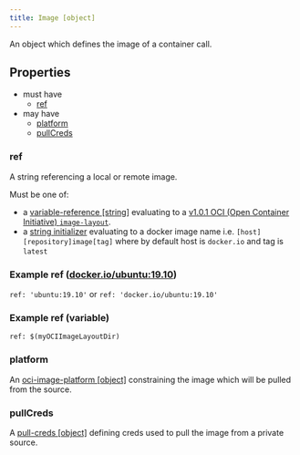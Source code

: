 ```yaml
---
title: Image [object]
---
```


An object which defines the image of a container call.

## Properties
- must have
  - [ref](#ref)
- may have
  - [platform](#platform)
  - [pullCreds](#pullcreds)

### ref
A string referencing a local or remote image.

Must be one of:
- a [variable-reference [string]](../../variable-reference.md) evaluating to a [v1.0.1 OCI (Open Container Initiative) `image-layout`](https://github.com/opencontainers/image-spec/blob/v1.0.1/image-layout.md).
- a [string initializer](../../../../types/string.md#initialization) evaluating to a docker image name i.e. `[host][repository]image[tag]` where by default host is `docker.io` and tag is `latest`

### Example ref ([docker.io/ubuntu:19.10](https://hub.docker.com/_/ubuntu))
`ref: 'ubuntu:19.10'` or `ref: 'docker.io/ubuntu:19.10'`

### Example ref (variable)
`ref: $(myOCIImageLayoutDir)`

### platform
An [oci-image-platform [object]](../oci-image-platform.md) constraining the image which will be pulled from the source.

### pullCreds
A [pull-creds [object]](../pull-creds.md) defining creds used to pull the image from a private source.
